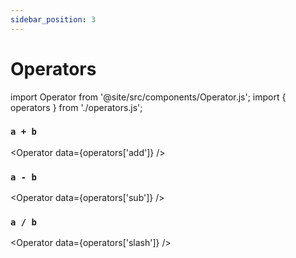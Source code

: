 ```yaml
---
sidebar_position: 3
---
```


# Operators

import Operator from '@site/src/components/Operator.js';
import { operators } from './operators.js';

### `a + b`

<Operator data={operators['add']} />

### `a - b`

<Operator data={operators['sub']} />

### `a / b`

<Operator data={operators['slash']} />
